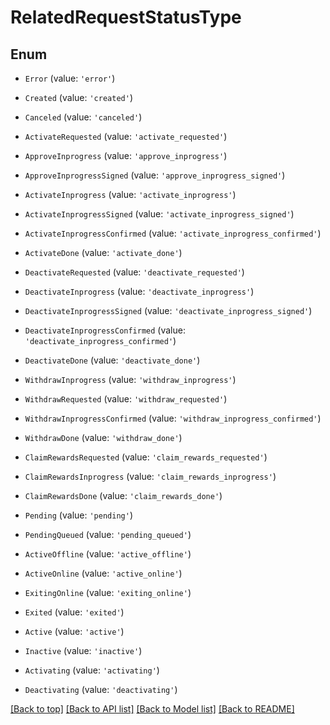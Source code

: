 # RelatedRequestStatusType

## Enum


* `Error` (value: `'error'`)

* `Created` (value: `'created'`)

* `Canceled` (value: `'canceled'`)

* `ActivateRequested` (value: `'activate_requested'`)

* `ApproveInprogress` (value: `'approve_inprogress'`)

* `ApproveInprogressSigned` (value: `'approve_inprogress_signed'`)

* `ActivateInprogress` (value: `'activate_inprogress'`)

* `ActivateInprogressSigned` (value: `'activate_inprogress_signed'`)

* `ActivateInprogressConfirmed` (value: `'activate_inprogress_confirmed'`)

* `ActivateDone` (value: `'activate_done'`)

* `DeactivateRequested` (value: `'deactivate_requested'`)

* `DeactivateInprogress` (value: `'deactivate_inprogress'`)

* `DeactivateInprogressSigned` (value: `'deactivate_inprogress_signed'`)

* `DeactivateInprogressConfirmed` (value: `'deactivate_inprogress_confirmed'`)

* `DeactivateDone` (value: `'deactivate_done'`)

* `WithdrawInprogress` (value: `'withdraw_inprogress'`)

* `WithdrawRequested` (value: `'withdraw_requested'`)

* `WithdrawInprogressConfirmed` (value: `'withdraw_inprogress_confirmed'`)

* `WithdrawDone` (value: `'withdraw_done'`)

* `ClaimRewardsRequested` (value: `'claim_rewards_requested'`)

* `ClaimRewardsInprogress` (value: `'claim_rewards_inprogress'`)

* `ClaimRewardsDone` (value: `'claim_rewards_done'`)

* `Pending` (value: `'pending'`)

* `PendingQueued` (value: `'pending_queued'`)

* `ActiveOffline` (value: `'active_offline'`)

* `ActiveOnline` (value: `'active_online'`)

* `ExitingOnline` (value: `'exiting_online'`)

* `Exited` (value: `'exited'`)

* `Active` (value: `'active'`)

* `Inactive` (value: `'inactive'`)

* `Activating` (value: `'activating'`)

* `Deactivating` (value: `'deactivating'`)



[[Back to top]](#) [[Back to API list]](../../README.md#documentation-for-api-endpoints) [[Back to Model list]](../../README.md#documentation-for-models) [[Back to README]](../../README.md)
